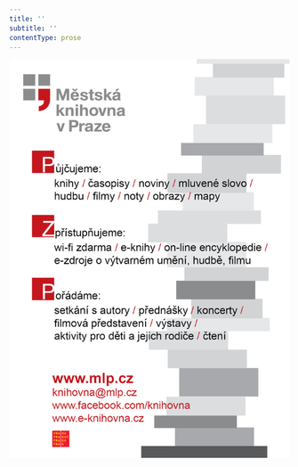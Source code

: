 ```yaml
---
title: ''
subtitle: ''
contentType: prose
---
```


<section>

![Upoutávka Městské knihovny v Praze](./resources/upoutavka_eknihy.jpg)

</section>
